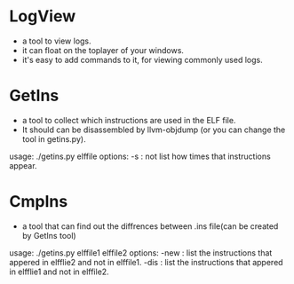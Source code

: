 # LogView
* a tool to view logs.
* it can float on the toplayer of your windows.
* it's easy to add commands to it, for viewing commonly used logs.

# GetIns
* a tool to collect which instructions are used in the ELF file.
* It should can be disassembled by llvm-objdump (or you can change the tool in getins.py).

usage: ./getins.py elffile
options:
	-s : not list how times that instructions appear.

# CmpIns
* a tool that can find  out the diffrences between .ins file(can be created by GetIns tool)

usage: ./getins.py elffile1 elffile2
options:
	-new : list the instructions that appered in elfflie2 and not in elffile1.
	-dis : list the instructions that appered in elfflie1 and not in elffile2.
